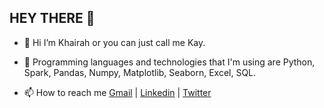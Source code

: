 ## HEY THERE :wave:

- :woman_with_headscarf: Hi I’m Khairah or you can just call me Kay. 
 
- :wrench:  Programming languages and technologies that I'm using are Python, Spark, Pandas, Numpy, Matplotlib, Seaborn, Excel, SQL.

- 📫 How to reach me [Gmail](knuraishah@gmail.com) | [Linkedin](www.linkedin.com/in/khairah-nuraishah-haleman-a8b98b199) | [Twitter](https://twitter.com/KayHyeji)

<!---
khairahnh/khairahnh is a ✨ special ✨ repository because its `README.md` (this file) appears on your GitHub profile.
You can click the Preview link to take a look at your changes.
--->
